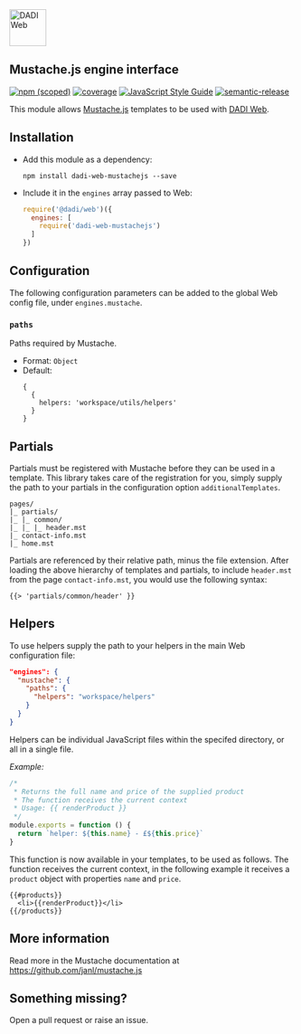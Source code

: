 <img src="https://dadi.tech/assets/products/dadi-web-full.png" alt="DADI Web" height="65"/>

## Mustache.js engine interface

[![npm (scoped)](https://img.shields.io/npm/v/dadi-web-mustachejs.svg?maxAge=10800&style=flat-square)](https://www.npmjs.com/package/dadi-web-mustachejs)
[![coverage](https://img.shields.io/badge/coverage-69%25-yellow.svg?style=flat?style=flat-square)](https://github.com/jimlambie/dadi-web-mustachejs)
[![JavaScript Style Guide](https://img.shields.io/badge/code%20style-standard-brightgreen.svg?style=flat-square)](http://standardjs.com/)
[![semantic-release](https://img.shields.io/badge/%20%20%F0%9F%93%A6%F0%9F%9A%80-semantic--release-e10079.svg?style=flat-square)](https://github.com/semantic-release/semantic-release)

This module allows [Mustache.js](https://github.com/janl/mustache.js/) templates to be used with [DADI Web](https://github.com/dadi/web).

## Installation

- Add this module as a dependency:

   ```
   npm install dadi-web-mustachejs --save
   ```

- Include it in the `engines` array passed to Web:

   ```js
   require('@dadi/web')({
     engines: [
       require('dadi-web-mustachejs')
     ]
   })
   ```

## Configuration

The following configuration parameters can be added to the global Web config file, under `engines.mustache`.

### `paths`

Paths required by Mustache.

- Format: `Object`
- Default:
   ```
   {
     {
       helpers: 'workspace/utils/helpers'
     }
   }
   ```

## Partials

Partials must be registered with Mustache before they can be used in a template. This library takes care of the registration for you, simply supply the path to your partials in the configuration option `additionalTemplates`.

```
pages/
|_ partials/
|_ |_ common/
|_ |_ |_ header.mst
|_ contact-info.mst
|_ home.mst
```

Partials are referenced by their relative path, minus the file extension. After loading the above hierarchy of templates and partials, to include `header.mst` from the page `contact-info.mst`, you would use the following syntax:

```mst
{{> 'partials/common/header' }}
```

## Helpers

To use helpers supply the path to your helpers in the main Web configuration file:

```json
"engines": {
  "mustache": {
    "paths": {
      "helpers": "workspace/helpers"
    }
  }
}
```

Helpers can be individual JavaScript files within the specifed directory, or all in a single file.

*Example:*

```js
/*
 * Returns the full name and price of the supplied product
 * The function receives the current context
 * Usage: {{ renderProduct }}
 */
module.exports = function () {
  return `helper: ${this.name} - £${this.price}`
}
```

This function is now available in your templates, to be used as follows. The function receives the current context, in the following example it receives a `product` object with properties `name` and `price`.

```mst
{{#products}}
  <li>{{renderProduct}}</li>
{{/products}}
```

## More information

Read more in the Mustache documentation at https://github.com/janl/mustache.js

## Something missing?

Open a pull request or raise an issue.